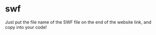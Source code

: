 # swf
Just put the file name of the SWF file on the end of the website link, and copy into your code!
